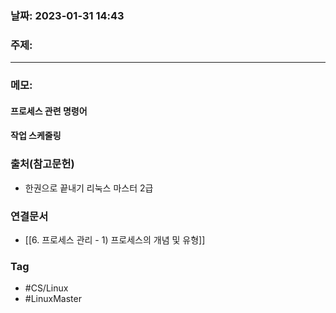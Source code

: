 ### 날짜: 2023-01-31 14:43

### 주제: 
---
### 메모: 
#### 프로세스 관련 명령어
#### 작업 스케줄링 

### 출처(참고문헌) 
- 한권으로 끝내기 리눅스 마스터 2급

### 연결문서 
- [[6. 프로세스 관리 - 1) 프로세스의 개념 및 유형]]

### Tag
- #CS/Linux 
- #LinuxMaster 